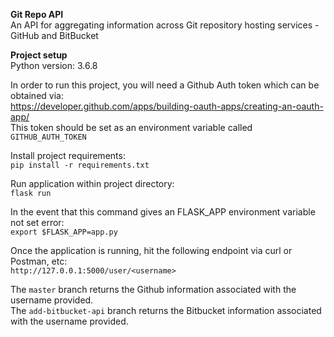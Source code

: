 **Git Repo API**<br>
An API for aggregating information across Git repository hosting services - GitHub and BitBucket

**Project setup** <br>
Python version: 3.6.8

In order to run this project, you will need a Github Auth token which can be obtained via:<br>
https://developer.github.com/apps/building-oauth-apps/creating-an-oauth-app/<br>
This token should be set as an environment variable called `GITHUB_AUTH_TOKEN`

Install project requirements:<br>
`pip install -r requirements.txt`

Run application within project directory:<br>
`flask run`

In the event that this command gives an FLASK_APP environment variable not set error:<br>
`export $FLASK_APP=app.py`

Once the application is running, hit the following endpoint via curl or Postman, etc:<br>
`http://127.0.0.1:5000/user/<username>`

The `master` branch returns the Github information associated with the username provided.  
The `add-bitbucket-api` branch returns the Bitbucket information associated with the username provided.